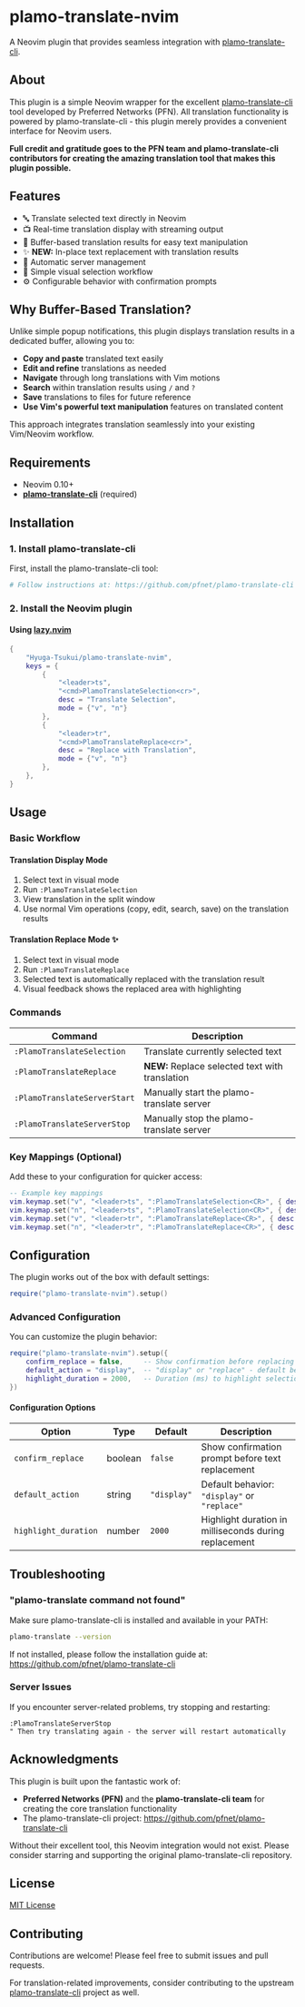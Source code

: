 # plamo-translate-nvim

A Neovim plugin that provides seamless integration with [plamo-translate-cli](https://github.com/pfnet/plamo-translate-cli).

## About

This plugin is a simple Neovim wrapper for the excellent [plamo-translate-cli](https://github.com/pfnet/plamo-translate-cli) tool developed by Preferred Networks (PFN). All translation functionality is powered by plamo-translate-cli - this plugin merely provides a convenient interface for Neovim users.

**Full credit and gratitude goes to the PFN team and plamo-translate-cli contributors for creating the amazing translation tool that makes this plugin possible.**

## Features

- 🔤 Translate selected text directly in Neovim
- 📺 Real-time translation display with streaming output
- 📝 Buffer-based translation results for easy text manipulation
- ✨ **NEW:** In-place text replacement with translation results
- 🔄 Automatic server management
- 🎯 Simple visual selection workflow
- ⚙️ Configurable behavior with confirmation prompts

## Why Buffer-Based Translation?

Unlike simple popup notifications, this plugin displays translation results in a dedicated buffer, allowing you to:

- **Copy and paste** translated text easily
- **Edit and refine** translations as needed
- **Navigate** through long translations with Vim motions
- **Search** within translation results using `/` and `?`
- **Save** translations to files for future reference
- **Use Vim's powerful text manipulation** features on translated content

This approach integrates translation seamlessly into your existing Vim/Neovim workflow.

## Requirements

- Neovim 0.10+
- **[plamo-translate-cli](https://github.com/pfnet/plamo-translate-cli)** (required)

## Installation

### 1. Install plamo-translate-cli

First, install the plamo-translate-cli tool:

```bash
# Follow instructions at: https://github.com/pfnet/plamo-translate-cli
```

### 2. Install the Neovim plugin

#### Using [lazy.nvim](https://github.com/folke/lazy.nvim)

```lua
{
    "Hyuga-Tsukui/plamo-translate-nvim",
    keys = {
        {
            "<leader>ts",
            "<cmd>PlamoTranslateSelection<cr>",
            desc = "Translate Selection",
            mode = {"v", "n"}
        },
        {
            "<leader>tr",
            "<cmd>PlamoTranslateReplace<cr>",
            desc = "Replace with Translation",
            mode = {"v", "n"}
        },
    },
}
```

## Usage

### Basic Workflow

#### Translation Display Mode
1. Select text in visual mode
2. Run `:PlamoTranslateSelection`
3. View translation in the split window
4. Use normal Vim operations (copy, edit, search, save) on the translation results

#### Translation Replace Mode ✨
1. Select text in visual mode  
2. Run `:PlamoTranslateReplace`
3. Selected text is automatically replaced with the translation result
4. Visual feedback shows the replaced area with highlighting

### Commands

| Command                      | Description                               |
| ---------------------------- | ----------------------------------------- |
| `:PlamoTranslateSelection`   | Translate currently selected text         |
| `:PlamoTranslateReplace`     | **NEW:** Replace selected text with translation |
| `:PlamoTranslateServerStart` | Manually start the plamo-translate server |
| `:PlamoTranslateServerStop`  | Manually stop the plamo-translate server  |

### Key Mappings (Optional)

Add these to your configuration for quicker access:

```lua
-- Example key mappings
vim.keymap.set("v", "<leader>ts", ":PlamoTranslateSelection<CR>", { desc = "Translate selection" })
vim.keymap.set("n", "<leader>ts", ":PlamoTranslateSelection<CR>", { desc = "Translate selection" })
vim.keymap.set("v", "<leader>tr", ":PlamoTranslateReplace<CR>", { desc = "Replace with translation" })
vim.keymap.set("n", "<leader>tr", ":PlamoTranslateReplace<CR>", { desc = "Replace with translation" })
```

## Configuration

The plugin works out of the box with default settings:

```lua
require("plamo-translate-nvim").setup()
```

### Advanced Configuration

You can customize the plugin behavior:

```lua
require("plamo-translate-nvim").setup({
    confirm_replace = false,     -- Show confirmation before replacing text
    default_action = "display",  -- "display" or "replace" - default behavior
    highlight_duration = 2000,   -- Duration (ms) to highlight selection during replacement
})
```

#### Configuration Options

| Option               | Type    | Default    | Description                                    |
| -------------------- | ------- | ---------- | ---------------------------------------------- |
| `confirm_replace`    | boolean | `false`    | Show confirmation prompt before text replacement |
| `default_action`     | string  | `"display"` | Default behavior: `"display"` or `"replace"`   |
| `highlight_duration` | number  | `2000`     | Highlight duration in milliseconds during replacement |

## Troubleshooting

### "plamo-translate command not found"

Make sure plamo-translate-cli is installed and available in your PATH:

```bash
plamo-translate --version
```

If not installed, please follow the installation guide at: https://github.com/pfnet/plamo-translate-cli

### Server Issues

If you encounter server-related problems, try stopping and restarting:

```vim
:PlamoTranslateServerStop
" Then try translating again - the server will restart automatically
```

## Acknowledgments

This plugin is built upon the fantastic work of:

- **Preferred Networks (PFN)** and the **plamo-translate-cli team** for creating the core translation functionality
- The plamo-translate-cli project: https://github.com/pfnet/plamo-translate-cli

Without their excellent tool, this Neovim integration would not exist. Please consider starring and supporting the original plamo-translate-cli repository.

## License

[MIT License](LICENSE)

## Contributing

Contributions are welcome! Please feel free to submit issues and pull requests.

For translation-related improvements, consider contributing to the upstream [plamo-translate-cli](https://github.com/pfnet/plamo-translate-cli) project as well.
